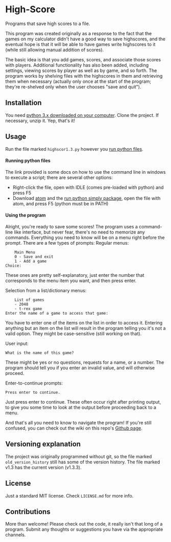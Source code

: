 # High-Score
Programs that save high scores to a file.

This program was created originally as a response to the fact that the games on my calculator didn't have a good way to save highscores, and the eventual hope is that it will be able to have games write highscores to it (while still allowing manual addition of scores).

The basic idea is that you add games, scores, and associate those scores with players. Additional functionality has also been added, including settings, viewing scores by player as well as by game, and so forth.
The program works by shelving files with the highscores in them and retrieving them when necessary (actually only once at the start of the program; they're re-shelved only when the user chooses "save and quit").

## Installation
You need [python 3.x downloaded on your computer](https://www.python.org/downloads/). Clone the project. If necessary, unzip it. Yep, that's it!

## Usage
Run the file marked `highscor1.3.py` however you [run python files](https://docs.python.org/3/faq/windows.html#id2).
#### Running python files
The link provided is some docs on how to use the command line in windows to execute a script; there are several other options:
* Right-click the file, open with IDLE (comes pre-loaded with python) and press F5
* Download [atom](https://www.atom.io) and the [run python simply package](https://atom.io/packages/run-python-simply), open the file with atom, and press F5 (python must be in PATH)

#### Using the program
Alright, you're ready to save some scores! The program uses a command-line like interface, but never fear, there's no need to memorize any commands. Everything you need to know will be on a menu right before the prompt. There are a few types of prompts:
Regular menus:
```
    Main Menu
    0 - Save and exit
    1 - Add a game
Choice:
```
These ones are pretty self-explanatory, just enter the number that corresponds to the menu item you want, and then press enter.

Selection from a list/dictionary menus:
```
    List of games
    - 2048
    - t-rex game
Enter the name of a game to access that game:
```
You have to enter one of the items on the list in order to access it. Entering anything but an item on the list will result in the program telling you it's not a valid option.  They might be case-sensitive (still working on that).

User input:
```
What is the name of this game?
```
These might be yes or no questions, requests for a name, or a number. The program should tell you if you enter an invalid value, and will otherwise proceed.

Enter-to-continue prompts:
```
Press enter to continue.
```
Just press enter to continue. These often occur right after printing output, to give you some time to look at the output before proceeding back to a menu.

And that's all you need to know to navigate the program! If you're still confused, you can check out the wiki on this repo's [Github page](https://github.com/extremepayne/High-Score).

## Versioning explanation
The project was originally programmed without git, so the file marked `old_version_history` still has some of the version history.
The file marked v1.3 has the current version (v1.3.3).

## License
Just a standard MIT license. Check `LICENSE.md` for more info.

## Contributions
More than welcome! Please check out the code, it really isn't that long of a program. Submit any thoughts or suggestions you have via the appropriate channels.
